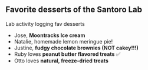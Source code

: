 ## Favorite desserts of the Santoro Lab
Lab activity logging fav desserts

- Jose, **Moontracks Ice cream**
- Natalie, homemade lemon meringue pie!
- Justine, **fudgy chocolate brownies (NOT cakey!!!)**
- Ruby loves **peanut butter flavored treats** ✅
- Otto loves **natural, freeze-dried treats**
